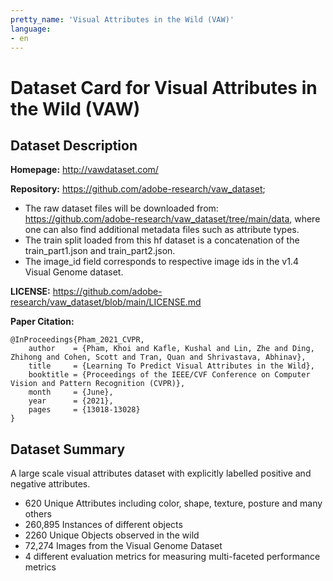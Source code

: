 ```yaml
---
pretty_name: 'Visual Attributes in the Wild (VAW)'
language:
- en
---
```

# Dataset Card for Visual Attributes in the Wild (VAW)

## Dataset Description

**Homepage:** http://vawdataset.com/

**Repository:** https://github.com/adobe-research/vaw_dataset;
- The raw dataset files will be downloaded from: https://github.com/adobe-research/vaw_dataset/tree/main/data, where one can also find additional metadata files such as attribute types. 
- The train split loaded from this hf dataset is a concatenation of the train_part1.json and train_part2.json. 
- The image_id field corresponds to respective image ids in the v1.4 Visual Genome dataset.

**LICENSE:** https://github.com/adobe-research/vaw_dataset/blob/main/LICENSE.md

**Paper Citation:** 
```
@InProceedings{Pham_2021_CVPR,
    author    = {Pham, Khoi and Kafle, Kushal and Lin, Zhe and Ding, Zhihong and Cohen, Scott and Tran, Quan and Shrivastava, Abhinav},
    title     = {Learning To Predict Visual Attributes in the Wild},
    booktitle = {Proceedings of the IEEE/CVF Conference on Computer Vision and Pattern Recognition (CVPR)},
    month     = {June},
    year      = {2021},
    pages     = {13018-13028}
}
```

## Dataset Summary
A large scale visual attributes dataset with explicitly labelled positive and negative attributes.

- 620 Unique Attributes including color, shape, texture, posture and many others
- 260,895 Instances of different objects
- 2260 Unique Objects observed in the wild
- 72,274 Images from the Visual Genome Dataset
- 4 different evaluation metrics for measuring multi-faceted performance metrics